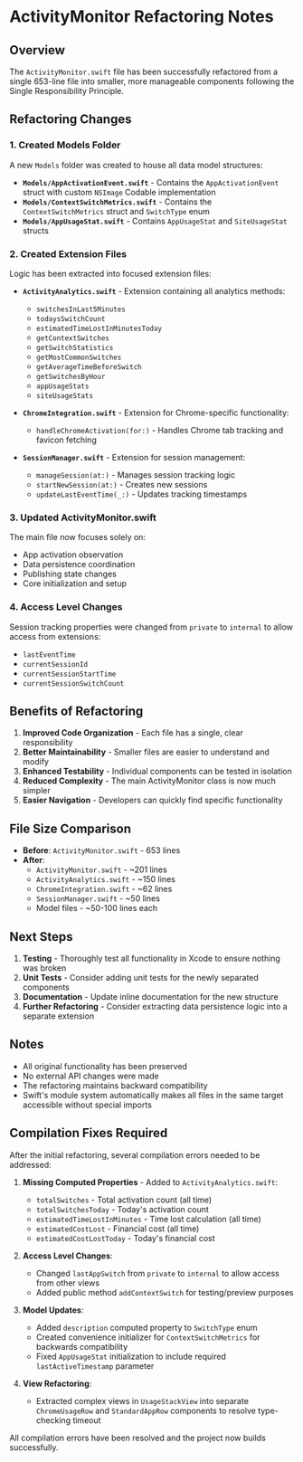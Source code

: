 # ActivityMonitor Refactoring Notes

## Overview
The `ActivityMonitor.swift` file has been successfully refactored from a single 653-line file into smaller, more manageable components following the Single Responsibility Principle.

## Refactoring Changes

### 1. Created Models Folder
A new `Models` folder was created to house all data model structures:

- **`Models/AppActivationEvent.swift`** - Contains the `AppActivationEvent` struct with custom `NSImage` Codable implementation
- **`Models/ContextSwitchMetrics.swift`** - Contains the `ContextSwitchMetrics` struct and `SwitchType` enum
- **`Models/AppUsageStat.swift`** - Contains `AppUsageStat` and `SiteUsageStat` structs

### 2. Created Extension Files
Logic has been extracted into focused extension files:

- **`ActivityAnalytics.swift`** - Extension containing all analytics methods:
  - `switchesInLast5Minutes`
  - `todaysSwitchCount`
  - `estimatedTimeLostInMinutesToday`
  - `getContextSwitches`
  - `getSwitchStatistics`
  - `getMostCommonSwitches`
  - `getAverageTimeBeforeSwitch`
  - `getSwitchesByHour`
  - `appUsageStats`
  - `siteUsageStats`

- **`ChromeIntegration.swift`** - Extension for Chrome-specific functionality:
  - `handleChromeActivation(for:)` - Handles Chrome tab tracking and favicon fetching

- **`SessionManager.swift`** - Extension for session management:
  - `manageSession(at:)` - Manages session tracking logic
  - `startNewSession(at:)` - Creates new sessions
  - `updateLastEventTime(_:)` - Updates tracking timestamps

### 3. Updated ActivityMonitor.swift
The main file now focuses solely on:
- App activation observation
- Data persistence coordination
- Publishing state changes
- Core initialization and setup

### 4. Access Level Changes
Session tracking properties were changed from `private` to `internal` to allow access from extensions:
- `lastEventTime`
- `currentSessionId`
- `currentSessionStartTime`
- `currentSessionSwitchCount`

## Benefits of Refactoring

1. **Improved Code Organization** - Each file has a single, clear responsibility
2. **Better Maintainability** - Smaller files are easier to understand and modify
3. **Enhanced Testability** - Individual components can be tested in isolation
4. **Reduced Complexity** - The main ActivityMonitor class is now much simpler
5. **Easier Navigation** - Developers can quickly find specific functionality

## File Size Comparison

- **Before**: `ActivityMonitor.swift` - 653 lines
- **After**:
  - `ActivityMonitor.swift` - ~201 lines
  - `ActivityAnalytics.swift` - ~150 lines
  - `ChromeIntegration.swift` - ~62 lines
  - `SessionManager.swift` - ~50 lines
  - Model files - ~50-100 lines each

## Next Steps

1. **Testing** - Thoroughly test all functionality in Xcode to ensure nothing was broken
2. **Unit Tests** - Consider adding unit tests for the newly separated components
3. **Documentation** - Update inline documentation for the new structure
4. **Further Refactoring** - Consider extracting data persistence logic into a separate extension

## Notes

- All original functionality has been preserved
- No external API changes were made
- The refactoring maintains backward compatibility
- Swift's module system automatically makes all files in the same target accessible without special imports

## Compilation Fixes Required

After the initial refactoring, several compilation errors needed to be addressed:

1. **Missing Computed Properties** - Added to `ActivityAnalytics.swift`:
   - `totalSwitches` - Total activation count (all time)
   - `totalSwitchesToday` - Today's activation count
   - `estimatedTimeLostInMinutes` - Time lost calculation (all time)
   - `estimatedCostLost` - Financial cost (all time)
   - `estimatedCostLostToday` - Today's financial cost

2. **Access Level Changes**:
   - Changed `lastAppSwitch` from `private` to `internal` to allow access from other views
   - Added public method `addContextSwitch` for testing/preview purposes

3. **Model Updates**:
   - Added `description` computed property to `SwitchType` enum
   - Created convenience initializer for `ContextSwitchMetrics` for backwards compatibility
   - Fixed `AppUsageStat` initialization to include required `lastActiveTimestamp` parameter

4. **View Refactoring**:
   - Extracted complex views in `UsageStackView` into separate `ChromeUsageRow` and `StandardAppRow` components to resolve type-checking timeout

All compilation errors have been resolved and the project now builds successfully.
